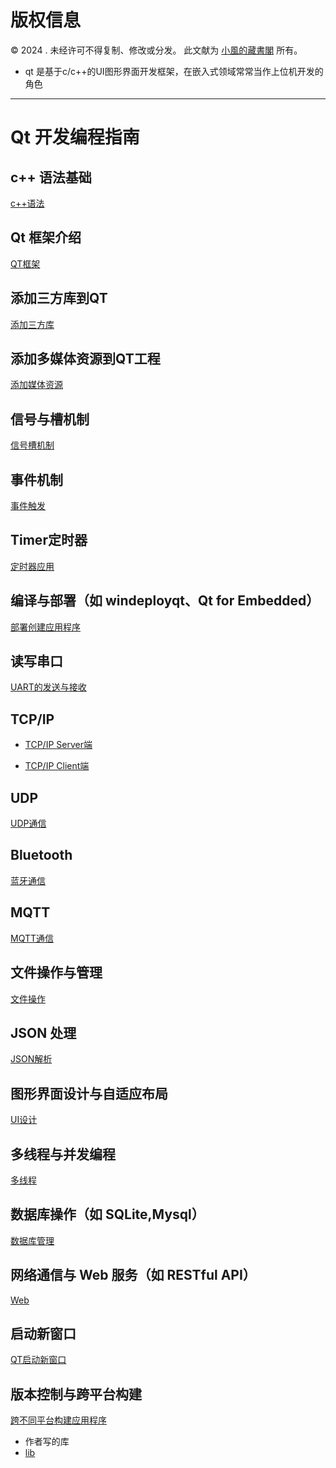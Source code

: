 # 版权信息

© 2024 . 未经许可不得复制、修改或分发。 此文献为 [小風的藏書閣](https://t.me/xfp2333) 所有。

- qt 是基于c/c++的UI图形界面开发框架，在嵌入式领域常常当作上位机开发的角色
--- 

# Qt 开发编程指南


## c++ 语法基础

[c++语法](./CPP/CPP.MD)

## Qt 框架介绍

[QT框架](./FRAME/qtframe.MD)


## 添加三方库到QT

[添加三方库](./INCLUDE_LIB/ADDLIB.MD)

## 添加多媒体资源到QT工程

[添加媒体资源](./INCLUDE_MUL/MUL.MD)

## 信号与槽机制

[信号槽机制](./SIGNAL/SIG.MD)


## 事件机制

[事件触发](./EVENT/EVENT.MD)

## Timer定时器

[定时器应用](./Timer/TIMER.MD)

## 编译与部署（如 windeployqt、Qt for Embedded）
[部署创建应用程序](./DEPLOY/DEPLOY.MD)

## 读写串口

[UART的发送与接收](./UART/UART.MD)

## TCP/IP

- [TCP/IP Server端](./TCPIP/TCP_IP.MD)

- [TCP/IP Client端](./TCPIP/TCP_Client.MD)

## UDP
[UDP通信](./UDP/UDP.MD)

## Bluetooth

[蓝牙通信](./ble/ble.MD)

## MQTT

[MQTT通信](./MQTT/MQTT.MD)

## 文件操作与管理

[文件操作](./FILE/File.MD)

## JSON 处理

[JSON解析](./JSON/JSON.MD)

## 图形界面设计与自适应布局

[UI设计](./UI/UI_DESIGN.MD)

## 多线程与并发编程

[多线程](./RTOS/RTOS.MD)

## 数据库操作（如 SQLite,Mysql）

[数据库管理](./DATABASE/DATA.MD)

## 网络通信与 Web 服务（如 RESTful API）
[Web](./WEB/WEB.MD)

## 启动新窗口

[QT启动新窗口](./UI/NEWWINDOW/newWindow.MD)


## 版本控制与跨平台构建

[跨不同平台构建应用程序](./VERSION/Version.MD)

- 作者写的库
- [lib](./lib)

